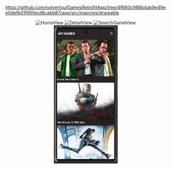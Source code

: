 https://github.com/nolvertou/GamesRetrofitApp/tree/4f660c988b4ab9e49ee0defb01f95fecd8cabb87/app/src/main/res/drawable

<p align="center">
  <img src="https://github.com/nolvertou/GamesRetrofitApp/tree/4f660c988b4ab9e49ee0defb01f95fecd8cabb87/app/src/main/res/drawable/HomeView.jpg" alt="HomeView" width="200"/>
  <img src="https://github.com/nolvertou/GamesRetrofitApp/tree/4f660c988b4ab9e49ee0defb01f95fecd8cabb87/app/src/main/res/drawable/DetailView.jpg" alt="DetailView" width="200"/>
  <img src="https://github.com/nolvertou/GamesRetrofitApp/tree/4f660c988b4ab9e49ee0defb01f95fecd8cabb87/app/src/main/res/drawable/SearchGameView.jpg" alt="SearchGameView" width="200"/>
  <img src="https://raw.githubusercontent.com/nolvertou/GamesRetrofitApp/4f660c988b4ab9e49ee0defb01f95fecd8cabb87/app/src/main/res/drawable/HomeView.jpg
" alt="HomeView" width="200"/>
</p>


